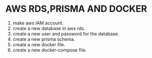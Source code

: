 # AWS RDS,PRISMA AND DOCKER

1. make aws IAM account.
2. create a new database in aws rds.
3. create a new user and password for the database.
4. create a new prisma schema.
5. create a new docker file.
6. create a new docker-compose file.
